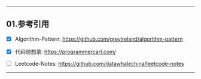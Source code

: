 ------



## 01.参考引用



- [x] Algorithm-Pattern: https://github.com/greyireland/algorithm-pattern
- [x] 代码随想录: https://programmercarl.com/
- [ ] Leetcode-Notes: https://github.com/datawhalechina/leetcode-notes



------



